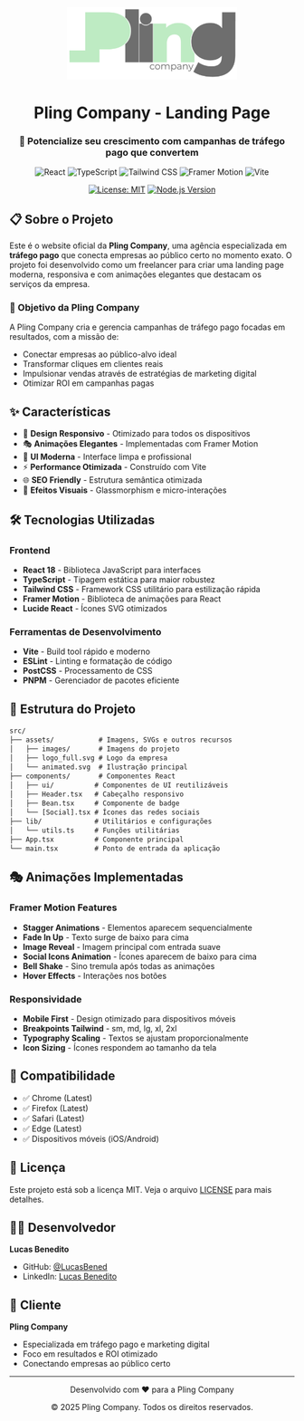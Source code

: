 <div align="center">
  <img src="./src/assets/logo_full.svg" alt="Pling Company Logo" width="300" />
  
  # Pling Company - Landing Page
  
  ### 🚀 Potencialize seu crescimento com campanhas de tráfego pago que convertem
  
  ![React](https://img.shields.io/badge/React-20232A?style=for-the-badge&logo=react&logoColor=61DAFB)
  ![TypeScript](https://img.shields.io/badge/TypeScript-007ACC?style=for-the-badge&logo=typescript&logoColor=white)
  ![Tailwind CSS](https://img.shields.io/badge/Tailwind_CSS-38B2AC?style=for-the-badge&logo=tailwind-css&logoColor=white)
  ![Framer Motion](https://img.shields.io/badge/Framer_Motion-0055FF?style=for-the-badge&logo=framer&logoColor=white)
  ![Vite](https://img.shields.io/badge/Vite-646CFF?style=for-the-badge&logo=vite&logoColor=white)
  
  [![License: MIT](https://img.shields.io/badge/License-MIT-yellow.svg)](https://opensource.org/licenses/MIT)
  [![Node.js Version](https://img.shields.io/badge/node-%3E%3D18.0.0-brightgreen)](https://nodejs.org/)

</div>

## 📋 Sobre o Projeto

Este é o website oficial da **Pling Company**, uma agência especializada em **tráfego pago** que conecta empresas ao público certo no momento exato. O projeto foi desenvolvido como um freelancer para criar uma landing page moderna, responsiva e com animações elegantes que destacam os serviços da empresa.

### 🎯 Objetivo da Pling Company

A Pling Company cria e gerencia campanhas de tráfego pago focadas em resultados, com a missão de:

- Conectar empresas ao público-alvo ideal
- Transformar cliques em clientes reais
- Impulsionar vendas através de estratégias de marketing digital
- Otimizar ROI em campanhas pagas

## ✨ Características

- 📱 **Design Responsivo** - Otimizado para todos os dispositivos
- 🎭 **Animações Elegantes** - Implementadas com Framer Motion
- 🎨 **UI Moderna** - Interface limpa e profissional
- ⚡ **Performance Otimizada** - Construído com Vite
- 🌐 **SEO Friendly** - Estrutura semântica otimizada
- 🎪 **Efeitos Visuais** - Glassmorphism e micro-interações

## 🛠️ Tecnologias Utilizadas

### Frontend

- **React 18** - Biblioteca JavaScript para interfaces
- **TypeScript** - Tipagem estática para maior robustez
- **Tailwind CSS** - Framework CSS utilitário para estilização rápida
- **Framer Motion** - Biblioteca de animações para React
- **Lucide React** - Ícones SVG otimizados

### Ferramentas de Desenvolvimento

- **Vite** - Build tool rápido e moderno
- **ESLint** - Linting e formatação de código
- **PostCSS** - Processamento de CSS
- **PNPM** - Gerenciador de pacotes eficiente

## 🎨 Estrutura do Projeto

```
src/
├── assets/           # Imagens, SVGs e outros recursos
│   ├── images/       # Imagens do projeto
│   ├── logo_full.svg # Logo da empresa
│   └── animated.svg  # Ilustração principal
├── components/       # Componentes React
│   ├── ui/          # Componentes de UI reutilizáveis
│   ├── Header.tsx   # Cabeçalho responsivo
│   ├── Bean.tsx     # Componente de badge
│   └── [Social].tsx # Ícones das redes sociais
├── lib/             # Utilitários e configurações
│   └── utils.ts     # Funções utilitárias
├── App.tsx          # Componente principal
└── main.tsx         # Ponto de entrada da aplicação
```

## 🎭 Animações Implementadas

### Framer Motion Features

- **Stagger Animations** - Elementos aparecem sequencialmente
- **Fade In Up** - Texto surge de baixo para cima
- **Image Reveal** - Imagem principal com entrada suave
- **Social Icons Animation** - Ícones aparecem de baixo para cima
- **Bell Shake** - Sino tremula após todas as animações
- **Hover Effects** - Interações nos botões

### Responsividade

- **Mobile First** - Design otimizado para dispositivos móveis
- **Breakpoints Tailwind** - sm, md, lg, xl, 2xl
- **Typography Scaling** - Textos se ajustam proporcionalmente
- **Icon Sizing** - Ícones respondem ao tamanho da tela

## 📱 Compatibilidade

- ✅ Chrome (Latest)
- ✅ Firefox (Latest)
- ✅ Safari (Latest)
- ✅ Edge (Latest)
- ✅ Dispositivos móveis (iOS/Android)

## 📄 Licença

Este projeto está sob a licença MIT. Veja o arquivo [LICENSE](LICENSE) para mais detalhes.

## 👨‍💻 Desenvolvedor

**Lucas Benedito**

- GitHub: [@LucasBened](https://github.com/LucasBened)
- LinkedIn: [Lucas Benedito](https://www.linkedin.com/in/lucas-benedito)

## 🏢 Cliente

**Pling Company**

- Especializada em tráfego pago e marketing digital
- Foco em resultados e ROI otimizado
- Conectando empresas ao público certo

---

<div align="center">
  <p>Desenvolvido com ❤️ para a Pling Company</p>
  <p>© 2025 Pling Company. Todos os direitos reservados.</p>
</div>
